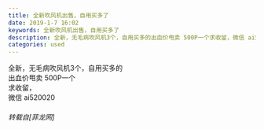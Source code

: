 ```yaml
---
title: 全新吹风机出售，自用买多了
date: 2019-1-7 16:02
keywords: 全新吹风机出售，自用买多了
description: 全新，无毛病吹风机3个，自用买多的出血价甩卖 500P一个求收留，微信 ai520020
categories: used
---
```

<td class="t_f" id="postmessage_2633458">

全新，无毛病吹风机3个，自用买多的<br/>
出血价甩卖 500P一个<br/>
求收留，<br/>
微信 ai520020</td>
###### 转载自[菲龙网]